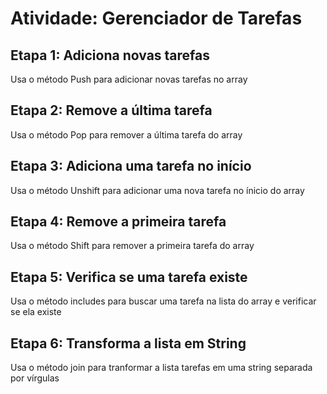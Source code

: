# Atividade: Gerenciador de Tarefas

## Etapa 1: Adiciona novas tarefas
Usa o método Push para adicionar novas tarefas no array

## Etapa 2: Remove a última tarefa
Usa o método Pop para remover a última tarefa do array

## Etapa 3: Adiciona uma tarefa no início
Usa o método Unshift para adicionar uma nova tarefa no ínicio do array

## Etapa 4: Remove a primeira tarefa
Usa o método Shift para remover a primeira tarefa do array

## Etapa 5: Verifica se uma tarefa existe
Usa o método includes para buscar uma tarefa na lista do array e verificar se ela existe

## Etapa 6: Transforma a lista em String
Usa o método join para tranformar a lista tarefas em uma string separada por vírgulas


